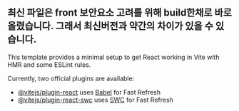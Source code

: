  ## 최신 파일은 front 보안요소 고려를 위해 build한채로 바로 올렸습니다. 그래서 최신버전과 약간의 차이가 있을 수 있습니다.

This template provides a minimal setup to get React working in Vite with HMR and some ESLint rules.

Currently, two official plugins are available:

- [@vitejs/plugin-react](https://github.com/vitejs/vite-plugin-react/blob/main/packages/plugin-react/README.md) uses [Babel](https://babeljs.io/) for Fast Refresh
- [@vitejs/plugin-react-swc](https://github.com/vitejs/vite-plugin-react-swc) uses [SWC](https://swc.rs/) for Fast Refresh
